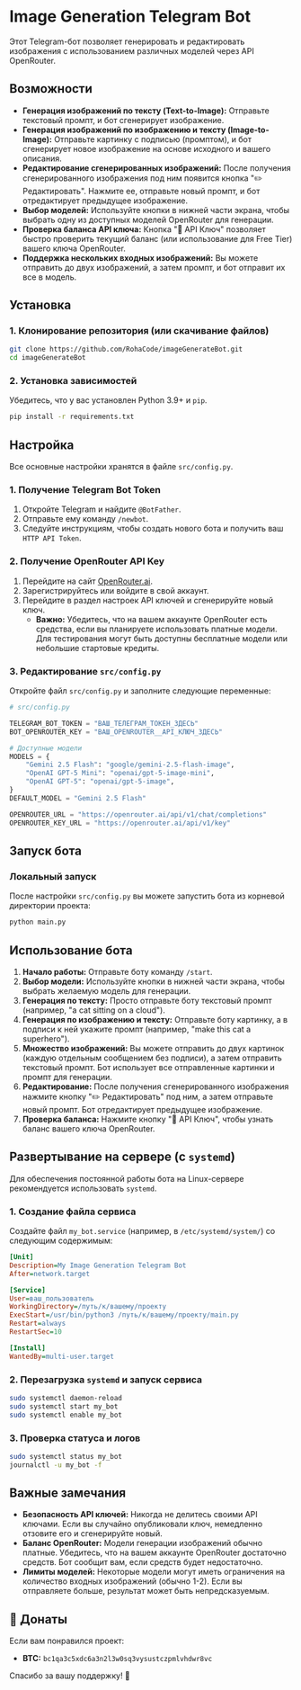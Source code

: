 # Image Generation Telegram Bot

Этот Telegram-бот позволяет генерировать и редактировать изображения с использованием различных моделей через API OpenRouter.

## Возможности

*   **Генерация изображений по тексту (Text-to-Image):** Отправьте текстовый промпт, и бот сгенерирует изображение.
*   **Генерация изображений по изображению и тексту (Image-to-Image):** Отправьте картинку с подписью (промптом), и бот сгенерирует новое изображение на основе исходного и вашего описания.
*   **Редактирование сгенерированных изображений:** После получения сгенерированного изображения под ним появится кнопка "✏️ Редактировать". Нажмите ее, отправьте новый промпт, и бот отредактирует предыдущее изображение.
*   **Выбор моделей:** Используйте кнопки в нижней части экрана, чтобы выбрать одну из доступных моделей OpenRouter для генерации.
*   **Проверка баланса API ключа:** Кнопка "🔑 API Ключ" позволяет быстро проверить текущий баланс (или использование для Free Tier) вашего ключа OpenRouter.
*   **Поддержка нескольких входных изображений:** Вы можете отправить до двух изображений, а затем промпт, и бот отправит их все в модель.

## Установка

### 1. Клонирование репозитория (или скачивание файлов)

```bash
git clone https://github.com/RohaCode/imageGenerateBot.git
cd imageGenerateBot
```

### 2. Установка зависимостей

Убедитесь, что у вас установлен Python 3.9+ и `pip`.

```bash
pip install -r requirements.txt
```

## Настройка

Все основные настройки хранятся в файле `src/config.py`.

### 1. Получение Telegram Bot Token

1.  Откройте Telegram и найдите `@BotFather`.
2.  Отправьте ему команду `/newbot`.
3.  Следуйте инструкциям, чтобы создать нового бота и получить ваш `HTTP API Token`.

### 2. Получение OpenRouter API Key

1.  Перейдите на сайт [OpenRouter.ai](https://openrouter.ai/).
2.  Зарегистрируйтесь или войдите в свой аккаунт.
3.  Перейдите в раздел настроек API ключей и сгенерируйте новый ключ.
    *   **Важно:** Убедитесь, что на вашем аккаунте OpenRouter есть средства, если вы планируете использовать платные модели. Для тестирования могут быть доступны бесплатные модели или небольшие стартовые кредиты.

### 3. Редактирование `src/config.py`

Откройте файл `src/config.py` и заполните следующие переменные:

```python
# src/config.py

TELEGRAM_BOT_TOKEN = "ВАШ_ТЕЛЕГРАМ_ТОКЕН_ЗДЕСЬ"
BOT_OPENROUTER_KEY = "ВАШ_OPENROUTER__API_КЛЮЧ_ЗДЕСЬ"

# Доступные модели
MODELS = {
    "Gemini 2.5 Flash": "google/gemini-2.5-flash-image",
    "OpenAI GPT-5 Mini": "openai/gpt-5-image-mini",
    "OpenAI GPT-5": "openai/gpt-5-image",
}
DEFAULT_MODEL = "Gemini 2.5 Flash"

OPENROUTER_URL = "https://openrouter.ai/api/v1/chat/completions"
OPENROUTER_KEY_URL = "https://openrouter.ai/api/v1/key"
```

## Запуск бота

### Локальный запуск

После настройки `src/config.py` вы можете запустить бота из корневой директории проекта:

```bash
python main.py
```

## Использование бота

1.  **Начало работы:** Отправьте боту команду `/start`.
2.  **Выбор модели:** Используйте кнопки в нижней части экрана, чтобы выбрать желаемую модель для генерации.
3.  **Генерация по тексту:** Просто отправьте боту текстовый промпт (например, "a cat sitting on a cloud").
4.  **Генерация по изображению и тексту:** Отправьте боту картинку, а в подписи к ней укажите промпт (например, "make this cat a superhero").
5.  **Множество изображений:** Вы можете отправить до двух картинок (каждую отдельным сообщением без подписи), а затем отправить текстовый промпт. Бот использует все отправленные картинки и промпт для генерации.
6.  **Редактирование:** После получения сгенерированного изображения нажмите кнопку "✏️ Редактировать" под ним, а затем отправьте новый промпт. Бот отредактирует предыдущее изображение.
7.  **Проверка баланса:** Нажмите кнопку "🔑 API Ключ", чтобы узнать баланс вашего ключа OpenRouter.

## Развертывание на сервере (с `systemd`)

Для обеспечения постоянной работы бота на Linux-сервере рекомендуется использовать `systemd`.

### 1. Создание файла сервиса

Создайте файл `my_bot.service` (например, в `/etc/systemd/system/`) со следующим содержимым:

```ini
[Unit]
Description=My Image Generation Telegram Bot
After=network.target

[Service]
User=ваш_пользователь
WorkingDirectory=/путь/к/вашему/проекту
ExecStart=/usr/bin/python3 /путь/к/вашему/проекту/main.py
Restart=always
RestartSec=10

[Install]
WantedBy=multi-user.target
```

### 2. Перезагрузка `systemd` и запуск сервиса

```bash
sudo systemctl daemon-reload
sudo systemctl start my_bot
sudo systemctl enable my_bot
```

### 3. Проверка статуса и логов

```bash
sudo systemctl status my_bot
journalctl -u my_bot -f
```

## Важные замечания

*   **Безопасность API ключей:** Никогда не делитесь своими API ключами. Если вы случайно опубликовали ключ, немедленно отзовите его и сгенерируйте новый.
*   **Баланс OpenRouter:** Модели генерации изображений обычно платные. Убедитесь, что на вашем аккаунте OpenRouter достаточно средств. Бот сообщит вам, если средств будет недостаточно.
*   **Лимиты моделей:** Некоторые модели могут иметь ограничения на количество входных изображений (обычно 1-2). Если вы отправляете больше, результат может быть непредсказуемым.


## 💖 Донаты

Если вам понравился проект:

- **BTC:** `bc1qa3c5xdc6a3n2l3w0sq3vysustczpmlvhdwr8vc`

Спасибо за вашу поддержку! 🙏
